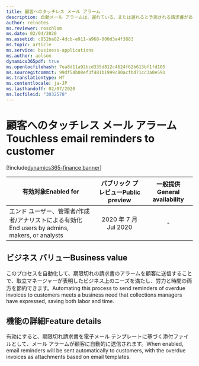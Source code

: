```yaml
---
title: 顧客へのタッチレス メール アラーム
description: 自動メール アラームは、遅れている、または遅れると予測される請求書がある顧客に送信されるメッセージを生成します。
author: relnotes
ms.reviewer: roschlom
ms.date: 02/04/2020
ms.assetid: c852ba82-4dcb-e911-a968-000d3a4f3883
ms.topic: article
ms.service: business-applications
ms.author: aolson
dynamics365pdf: true
ms.openlocfilehash: 7ea8d11a92bcd335d812c4624f62b613bf1fd105
ms.sourcegitcommit: 99df54b08ef3f481b1999c80acfbd71cc3a0e591
ms.translationtype: HT
ms.contentlocale: ja-JP
ms.lasthandoff: 02/07/2020
ms.locfileid: "3032578"
---
```

# <a name="touchless-email-reminders-to-customer"></a><span data-ttu-id="6523f-103">顧客へのタッチレス メール アラーム</span><span class="sxs-lookup"><span data-stu-id="6523f-103">Touchless email reminders to customer</span></span>
[!include[dynamics365-finance banner](../includes/dynamics365-finance.md)]

| <span data-ttu-id="6523f-104">有効対象</span><span class="sxs-lookup"><span data-stu-id="6523f-104">Enabled for</span></span>    |  <span data-ttu-id="6523f-105">パブリック プレビュー</span><span class="sxs-lookup"><span data-stu-id="6523f-105">Public preview</span></span> | <span data-ttu-id="6523f-106">一般提供</span><span class="sxs-lookup"><span data-stu-id="6523f-106">General availability</span></span> | 
| ---------- | :----------: |:----------: |
|<span data-ttu-id="6523f-107">エンド ユーザー、管理者/作成者/アナリストによる有効化</span><span class="sxs-lookup"><span data-stu-id="6523f-107">End users by admins, makers, or analysts</span></span>|<span data-ttu-id="6523f-108">2020 年 7 月</span><span class="sxs-lookup"><span data-stu-id="6523f-108">Jul 2020</span></span>| -|


## <a name="business-value"></a><span data-ttu-id="6523f-109">ビジネス バリュー</span><span class="sxs-lookup"><span data-stu-id="6523f-109">Business value</span></span>
<!-- bv start -->
<span data-ttu-id="6523f-110">このプロセスを自動化して、期限切れの請求書のアラームを顧客に送信することで、取立マネージャーが表明したビジネス上のニーズを満たし、労力と時間の両方を節約できます。</span><span class="sxs-lookup"><span data-stu-id="6523f-110">Automating this process to send reminders of overdue invoices to customers meets a business need that collections managers have expressed, saving both labor and time.</span></span>
<!-- bv end -->



## <a name="feature-details"></a><span data-ttu-id="6523f-111">機能の詳細</span><span class="sxs-lookup"><span data-stu-id="6523f-111">Feature details</span></span>
<!--feature detail start -->
<span data-ttu-id="6523f-112">有効にすると、期限切れ請求書を電子メール テンプレートに基づく添付ファイルとして、メール アラームが顧客に自動的に送信されます。</span><span class="sxs-lookup"><span data-stu-id="6523f-112">When enabled, email reminders will be sent automatically to customers, with the overdue invoices as attachments based on email templates.</span></span>
<!--feature detail end -->









